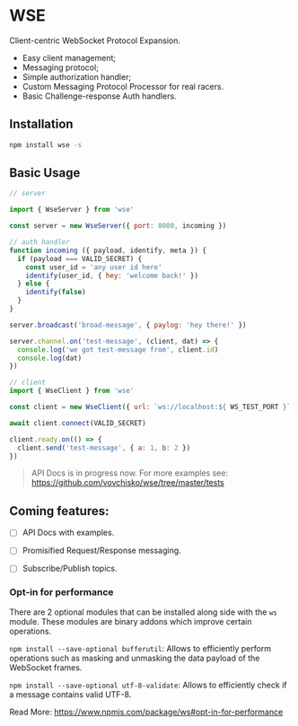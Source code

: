 # WSE

Client-centric WebSocket Protocol Expansion.

- Easy client management;
- Messaging protocol;
- Simple authorization handler;
- Custom Messaging Protocol Processor for real racers.
- Basic Challenge-response Auth handlers.

## Installation

```bash
npm install wse -s
```

## Basic Usage

```JavaScript
// server

import { WseServer } from 'wse'

const server = new WseServer({ port: 8080, incoming })

// auth handler
function incoming ({ payload, identify, meta }) {
  if (payload === VALID_SECRET) {
    const user_id = 'any user id here'
    identify(user_id, { hey: 'welcome back!' })
  } else {
    identify(false)
  }
}

server.broadcast('broad-message', { paylog: 'hey there!' })

server.channel.on('test-message', (client, dat) => {
  console.log('we got test-message from', client.id)
  console.log(dat)
})

```

```JavaScript
// client
import { WseClient } from 'wse'

const client = new WseClient({ url: `ws://localhost:${ WS_TEST_PORT }` })

await client.connect(VALID_SECRET)

client.ready.on(() => {
  client.send('test-message', { a: 1, b: 2 })
})
```

> API Docs is in progress now.
> For more examples see: https://github.com/vovchisko/wse/tree/master/tests


## Coming features:

- [ ] API Docs with examples.
- [ ] Promisified Request/Response messaging.
- [ ] Subscribe/Publish topics.


### Opt-in for performance

There are 2 optional modules that can be installed along side with the `ws` module. These modules are binary addons which
improve certain operations.

```npm install --save-optional bufferutil```: Allows to efficiently perform operations such as masking and unmasking the data
payload of the WebSocket frames.

```npm install --save-optional utf-8-validate```: Allows to efficiently check if a message contains valid UTF-8.

Read More: https://www.npmjs.com/package/ws#opt-in-for-performance



